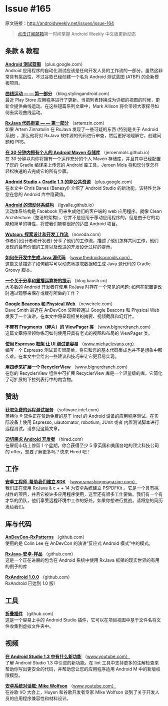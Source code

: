 # Issue #165

>
原文链接：<http://androidweekly.net/issues/issue-164>

> [点击订阅邮箱](http://tinyletter.com/androidweeklycn)第一时间掌握 Android Weekly 中文版更新动态

## 条款 & 教程

**[Android 测试蓝图](https://plus.google.com/+AndroidDevelopers/posts/NPagF6bpHsv)**
（plus.google.com）  
Android 应用程序的自动化测试应该是任何开发人员的工作流的一部分。虽然这非常具有挑战性，不过谷歌已经创建一个名为 Android 测试蓝图 (ATBP) 的全新模板项目。

**[曲线运动 — — 第一部分](https://plus.google.com/+AndroidDevelopers/posts/NPagF6bpHsv)**
（blog.stylingandroid.com）  
最近 Play Store 应用程序进行了更新，当把列表转换成为详细的视图的时候，更新会提供曲线运动。在这些短篇系列文章中，Mark Allison 将会带领大家探寻如何去实现曲线运动。

**[RxJava 代码审查 — — 第一部分](http://artemzin.com/blog/rxjava-code-review-part-1/)**
（artemzin.com）  
如果 Artem Zinnatulin 在 RxJava 发现了一些可疑的东西 (特别是关于 Android 系统) ，那么他将对 RxJava 软件源的代码进行审查，然后更好地理解它，创建问题和 PRS。

**[在 30 分钟内拥有个人的 Android Maven 存储库](https://jeroenmols.github.io/blog/2015/08/06/artifactory/)**
（jeroenmols.github.io）  
在 30 分钟以内你将拥有一个运作充分的个人 Maven 存储库，并且其中已经配置了您的 Gradle 编译来上传您的 Android 库工具。Jeroen Mols 将和您分享怎样轻松快速的去完成它的所有步骤。

**[Android Studio + Gradle 1.3 的非公共资源](https://plus.google.com/+ChrisBanes/posts/8Rip6rQGK32)**
（plus.google.com）  
在本文中 Chris Banes (Banesy!) 介绍了 Android Studio 的新功能，该特性允许您在您的 Android 库中隐藏值。

**[Android 的流动体系结构](http://lgvalle.github.io/2015/08/04/flux-architecture/)**
（lgvalle.github.io）  
流动体系结构是 Facebook 用来生成他们的客户端的 web 应用程序。就像 Clean Architecture（整洁的架构），它并不是应用于移动应用程序的，但是由于它的功能和简单的特性，将使我们能够很好的适应 Android 项目。

**[Wutson: 探索设计和开发工作流 ](http://novoda.com/blog/londroid-wutson/)**
（novoda.com）  
作者们(设计者和开发者) 分享了他们的工作流，描述了他们怎样共同工作，他们发现的最有价值的工具以及改进的开发设计过程的提示。

**[如何在开发中生成 Java 源代码](http://www.thedroidsonroids.com/blog/how-to-generate-java-sources-using-buildsrc-gradle-project/)**
（www.thedroidsonroids.com）  
这篇文章描述了如何编写可以动态地提取数据和生成 Java 源代码的 Gradle Groovy 脚本。

**[一个关于分享和重播运算符的提示](http://blog.kaush.co/2015/07/11/a-note-about-the-warmth-share-operator/)**
（blog.kaush.co）  
大多数的 Android 开发者在使用 RxJava 时存在一个常见的问题: 如何在配置更改时通过观察来保存或缓存所做的工作？

**[Google Beacons 和 Physical Web ](https://passy.svbtle.com/simpler-android-apis-with-autoparcel)**
（newcircle.com）  
Dave Smith 最近在 AnDevCon 波斯顿通过 Google Beacons 和 Physical Web 发表了一个演讲。在本文中将呈现相关的摘要、视频截屏和幻灯片。

**[不带有 Fragments（碎片）的 ViewPager 类](https://www.bignerdranch.com/blog/viewpager-without-fragments/)**
（www.bignerdranch.com）  
这篇文章将带领你练习如何使用只具有老式的视图和布局的 ViewPager 类。

**[使用 Espresso 框架 让 UI 测试更容易](http://www.michaelevans.org/blog/2015/08/03/using-espresso-for-easy-ui-testing/)**
（www.michaelevans.org）  
编写一个 Espresso 测试其实很简单，将它和您的基本代码集成也并不是想象中那么难。在本文中会给出一些建议和技巧来让它更容易实现。

**[用四步来扩展一个 RecyclerView](https://www.bignerdranch.com/blog/expand-a-recyclerview-in-four-steps/)**
（www.bignerdranch.com）  
在您的 RecyclerView 组件中可扩展 RecyclerView 库是一个轻量级的库，它简化了可扩展的下拉列表行中的内含物。

## 赞助

**[获取免费的远程测试服务](https://software.intel.com/en-us/android/app-testing?cid=&utm_content=General_Developers&utm_medium=Newsletter%20Placement&utm_source=Android%20Weekly&utm_campaign=Android%20ASMO%20Q3%2015%20Digital%20Marketing%20Campaign)**
（software.intel.com）  
英特尔 ® 软件正在赞助免费的基于 Intel 的 Android 设备的应用程序测试。在实际设备上使用 Espresso, uiautomator, robotium, JUnit 或者 内置测试脚本进行远程测试。请参见这篇文章。

**[迫切需求 Android 开发者](http://hired.com/?utm_source=newsletters&utm_medium=androidweekly&utm_campaign=n-q3_15-androidweeklyspons)**
（hired.com）  
在雇佣市场上停留 1 个星期，你会获得至少 5 家英国和美国各地的顶尖科技公司的 offer。想要了解更多吗？快来 Hired 吧！

## 工作

**[安卓工程师-帮助我们建立 SDK](https://pspdfkit.com/jobs/#section_android)**
（www.smashingmagazine.com）  
我们正在使用 RxJava & c + + 14 为安卓系统建立 PSPDFKit 。它是一个具有挑战性的项目，并且它被许多应用程序使用，这里还有很多工作要做。我们有一个有才华的团队，他们享受远程环境中工作的好处。如果你想进行挑战，请将您的简历发给我们。

## 库与代码

**[AnDevCon-RxPatterns](https://github.com/colintheshots/AnDevCon-RxPatterns)**
（github.com）  
使用的是 Colin Lee 在 AnDevCon 的演讲“反应式 Android 模式”中的模式。

**[RxJava-安卓-样品](https://github.com/kaushikgopal/RxJava-Android-Samples)**
（github.com）  
这是一个正在进展的包含在 Android 系统中使用 RxJava 框架的现实世界的有用的例子的库

**[RxAndroid 1.0.0](https://github.com/ReactiveX/RxAndroid/releases/tag/v1.0.0)**
（github.com）  
RxAndroid 已达到 1.0 版!

## 工具

**[折叠插件](https://github.com/dmytrodanylyk/folding-plugin)**
（github.com）  
这是一个容易上手的 Android Studio 插件，它可以在项目视图中基于文件名将文件收集到虚拟文件夹中。

## 视频

**[在 Android Studio 1.3 中有什么新功能](https://www.youtube.com/watch?v=_Rox-HXhRfI)**
（www.youtube.com）  
了解 Android Studio 1.3 中引进的新功能。在 lint 工具中支持更多的注解检查来帮助你写出更安全的代码，并帮助您让您的应用程序适用 Android M 中的新版权限模型。

**[安卓系统对话框: Mike Wolfson](https://www.youtube.com/watch?v=z_kcPBpJWK0&feature=youtu.be)**
（www.youtube.com）  
在谷歌  I/O  大会上，Huyen 和谷歌开发者专家 Mike Wolfson 谈到了关于开发人员的应用程序兼容性和材料设计。
